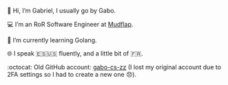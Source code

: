 👋 Hi, I’m Gabriel, I usually go by Gabo.

💻 I’m an RoR Software Engineer at [Mudflap](https://www.mudflapinc.com/).

🌱 I’m currently learning Golang.

🌐 I speak 🇪🇸🇺🇸 fluently, and a little bit of 🇫🇷.

:octocat: Old GitHub account: [gabo-cs-zz](https://github.com/gabo-cs-zz) (I lost my original account due to 2FA settings so I had to create a new one 😞).
